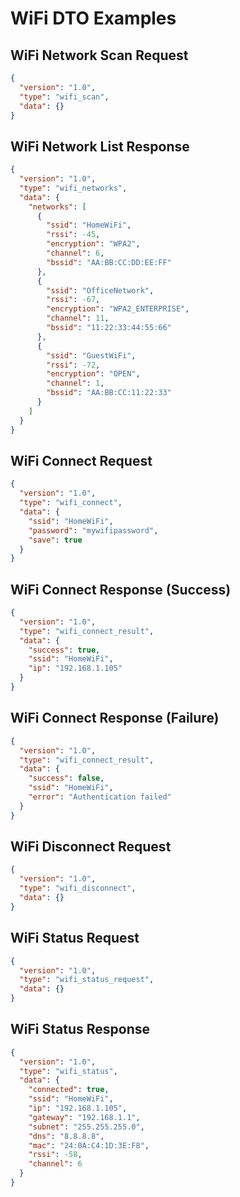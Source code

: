# WiFi DTO Examples

## WiFi Network Scan Request

```json
{
  "version": "1.0",
  "type": "wifi_scan",
  "data": {}
}
```

## WiFi Network List Response

```json
{
  "version": "1.0",
  "type": "wifi_networks",
  "data": {
    "networks": [
      {
        "ssid": "HomeWiFi",
        "rssi": -45,
        "encryption": "WPA2",
        "channel": 6,
        "bssid": "AA:BB:CC:DD:EE:FF"
      },
      {
        "ssid": "OfficeNetwork",
        "rssi": -67,
        "encryption": "WPA2_ENTERPRISE",
        "channel": 11,
        "bssid": "11:22:33:44:55:66"
      },
      {
        "ssid": "GuestWiFi",
        "rssi": -72,
        "encryption": "OPEN",
        "channel": 1,
        "bssid": "AA:BB:CC:11:22:33"
      }
    ]
  }
}
```

## WiFi Connect Request

```json
{
  "version": "1.0",
  "type": "wifi_connect",
  "data": {
    "ssid": "HomeWiFi",
    "password": "mywifipassword",
    "save": true
  }
}
```

## WiFi Connect Response (Success)

```json
{
  "version": "1.0",
  "type": "wifi_connect_result",
  "data": {
    "success": true,
    "ssid": "HomeWiFi",
    "ip": "192.168.1.105"
  }
}
```

## WiFi Connect Response (Failure)

```json
{
  "version": "1.0",
  "type": "wifi_connect_result",
  "data": {
    "success": false,
    "ssid": "HomeWiFi",
    "error": "Authentication failed"
  }
}
```

## WiFi Disconnect Request

```json
{
  "version": "1.0",
  "type": "wifi_disconnect",
  "data": {}
}
```

## WiFi Status Request

```json
{
  "version": "1.0",
  "type": "wifi_status_request",
  "data": {}
}
```

## WiFi Status Response

```json
{
  "version": "1.0",
  "type": "wifi_status",
  "data": {
    "connected": true,
    "ssid": "HomeWiFi",
    "ip": "192.168.1.105",
    "gateway": "192.168.1.1",
    "subnet": "255.255.255.0",
    "dns": "8.8.8.8",
    "mac": "24:0A:C4:1D:3E:F8",
    "rssi": -58,
    "channel": 6
  }
}
```
